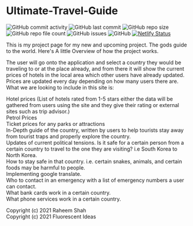# Ultimate-Travel-Guide

![GitHub commit activity](https://img.shields.io/github/commit-activity/m/raheemshah2809/Ultimate-Travel-Guide)
![GitHub last commit](https://img.shields.io/github/last-commit/raheemshah2809/Ultimate-Travel-Guide)
![GitHub repo size](https://img.shields.io/github/repo-size/raheemshah2809/Ultimate-Travel-Guide)
![GitHub repo file count](https://img.shields.io/github/directory-file-count/raheemshah2809/Ultimate-Travel-Guide)
![GitHub issues](https://img.shields.io/github/issues/raheemshah2809/Ultimate-Travel-Guide)
![GitHub](https://img.shields.io/github/license/raheemshah2809/Ultimate-Travel-Guide)
[![Netlify Status](https://api.netlify.com/api/v1/badges/043fe2e3-8a28-4d1d-9397-f78bd657ad7e/deploy-status)](https://app.netlify.com/sites/tutg/deploys)

This is my project page for my new and upcoming project. The gods guide to the world. 
Here's A little Overview of how the project works. 

The user will go onto the application and select a country they would be traveling to or at the place already, and from there it will show the current prices of hotels in the local area which other users have already updated. Prices are updated every day depending on how many users there are. What we are looking to include in this site is:

Hotel prices (List of hotels rated from 1-5 stars either the data will be gathered from users using the site and they give their rating or external sites such as trip advisor.)<br>
Petrol Prices<br>
Ticket prices for any parks or attractions<br>
In-Depth guide of the country, written by users to help tourists stay away from tourist traps and properly explore the country.<br>
Updates of current political tensions. Is it safe for a certain person from a certain country to travel to the one they are visiting? i.e South Korea to North Korea.<br>
How to stay safe in that country. i.e. certain snakes, animals, and certain foods may be harmful to people.<br>
Implementing google translate.<br>
Who to contact in an emergency with a list of emergency numbers a user can contact.<br>
What bank cards work in a certain country.<br>
What phone services work in a certain country.<br>

Copyright (c) 2021 Raheem Shah <br>
Copyright (c) 2021 Fluorescent Ideas 
